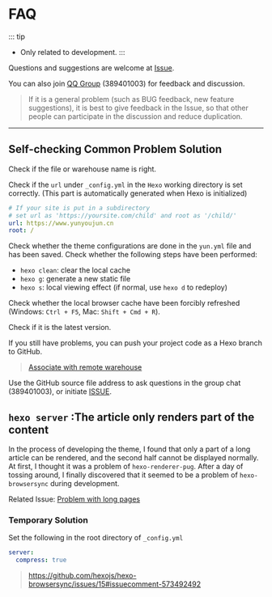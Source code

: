 # FAQ

::: tip

- <Badge text ="dev" vertical="middle"/> Only related to development.
  :::

Questions and suggestions are welcome at [Issue](https://github.com/YunYouJun/hexo-theme-yun/issues).

You can also join [QQ Group](https://shang.qq.com/wpa/qunwpa?idkey=3bd19a05aaccb2b60c396295c8617b3a9e667821a495e8cd7e1698ff95ab61c6) (389401003) for feedback and discussion.

> If it is a general problem (such as BUG feedback, new feature suggestions), it is best to give feedback in the Issue, so that other people can participate in the discussion and reduce duplication.

---

## Self-checking Common Problem Solution

Check if the file or warehouse name is right.

Check if the `url` under `_config.yml` in the `Hexo` working directory is set correctly. (This part is automatically generated when Hexo is initialized)

```yaml
# If your site is put in a subdirectory
# set url as 'https://yoursite.com/child' and root as '/child/'
url: https://www.yunyoujun.cn
root: /
```

Check whether the theme configurations are done in the `yun.yml` file and has been saved.
Check whether the following steps have been performed:

- `hexo clean`: clear the local cache
- `hexo g`: generate a new static file
- `hexo s`: local viewing effect (if normal, use `hexo d` to redeploy)

Check whether the local browser cache have been forcibly refreshed (Windows: `Ctrl + F5`, Mac: `Shift + Cmd + R`).

Check if it is the latest version.

If you still have problems, you can push your project code as a Hexo branch to GitHub.

> [Associate with remote warehouse](https://www.yunyoujun.cn/share/how-to-build-your-site/#与远程仓库建立关联)

Use the GitHub source file address to ask questions in the group chat (389401003), or initiate [ISSUE](https://github.com/YunYouJun/hexo-theme-yun/issues).

## `hexo server` :The article only renders part of the content <Badge text="dev"/>

In the process of developing the theme, I found that only a part of a long article can be rendered, and the second half cannot be displayed normally.
At first, I thought it was a problem of `hexo-renderer-pug`. After a day of tossing around, I finally discovered that it seemed to be a problem of `hexo-browsersync` during development.

Related Issue: [Problem with long pages](https://github.com/hexojs/hexo-browsersync/issues/15)

### Temporary Solution

Set the following in the root directory of `_config.yml`

```yaml
server:
  compress: true
```

> <https://github.com/hexojs/hexo-browsersync/issues/15#issuecomment-573492492>
